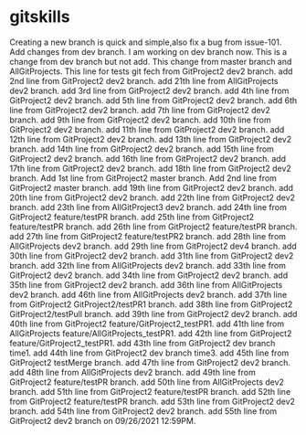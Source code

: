# gitskills
Creating a new branch is quick and simple,also fix a bug from issue-101.
Add changes from dev branch.
I am working on dev branch now.
This is a change from dev branch but not add.
This change from master branch and AllGitProjects.
This line for tests git fech from GitProject2 dev2 branch.
add 2nd line from GitProject2 dev2 branch.
add 21th line from AllGitProjects dev2 branch.
add 3rd line from GitProject2 dev2 branch.
add 4th line from GitProject2 dev2 branch.
add 5th line from GitProject2 dev2 branch.
add 6th line from GitProject2 dev2 branch.
add 7th line from GitProject2 dev2 branch.
add 9th line from GitProject2 dev2 branch.
add 10th line from GitProject2 dev2 branch.
add 11th line from GitProject2 dev2 branch.
add 12th line from GitProject2 dev2 branch.
add 13th line from GitProject2 dev2 branch.
add 14th line from GitProject2 dev2 branch.
add 15th line from GitProject2 dev2 branch.
add 16th line from GitProject2 dev2 branch.
add 17th line from GitProject2 dev2 branch.
add 18th line from GitProject2 dev2 branch.
Add 1st line from GitProject2 master branch.
Add 2nd line from GitProject2 master branch.
add 19th line from GitProject2 dev2 branch.
add 20th line from GitProject2 dev2 branch.
add 22th line from GitProject2 dev2 branch.
add 23th line from AllGitProject3 dev2 branch.
add 24th line from GitProject2 feature/testPR branch.
add 25th line from GitProject2 feature/testPR branch.
add 26th line from GitProject2 feature/testPR branch.
add 27th line from GitProject2 feature/testPR2 branch.
add 28th line from AllGitProjects dev2 branch.
add 29th line from GitProject2 dev4 branch.
add 30th line from GitProject2 dev2 branch.
add 31th line from GitProject2 dev2 branch.
add 32th line from AllGitProjects dev2 branch.
add 33th line from GitProject2 dev2 branch.
add 34th line from GitProject2 dev2 branch.
add 35th line from GitProject2 dev2 branch.
add 36th line from AllGitProjects dev2 branch.
add 46th line from AllGitProjects dev2 branch.
add 37th line from GitProject2 GitProject2/testPR1 branch.
add 38th line from GitProject2 GitProject2/testPull branch.
add 39th line from GitProject2 dev2 branch.
add 40th line from GitProject2 feature/GitProject2_testPR1.
add 41th line from AllGitProjects feature/AllGitProjects_testPR1.
add 42th line from GitProject2 feature/GitProject2_testPR1.
add 43th line from GitProject2 dev branch time1.
add 44th line from GitProject2 dev branch time3.
add 45th line from GitProject2 testMerge branch.
add 47th line from GitProject2 dev2 branch.
add 48th line from AllGitProjects dev2 branch.
add 49th line from GitProject2 feature/testPR branch.
add 50th line from AllGitProjects dev2 branch.
add 51th line from GitProject2 feature/testPR branch.
add 52th line from GitProject2 feature/testPR branch.
add 53th line from GitProject2 dev2 branch.
add 54th line from GitProject2 dev2 branch.
add 55th line from GitProject2 dev2 branch on 09/26/2021 12:59PM.